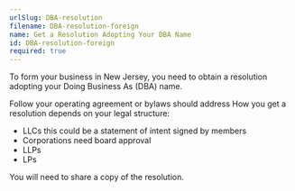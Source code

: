```yaml
---
urlSlug: DBA-resolution
filename: DBA-resolution-foreign
name: Get a Resolution Adopting Your DBA Name
id: DBA-resolution-foreign
required: true
---
```

To form your business in New Jersey, you need to obtain a resolution adopting your Doing Business As (DBA) name.

Follow your operating agreement or bylaws should address How you get a resolution depends on your legal structure: 

* LLCs this could be a statement of intent signed by members
* Corporations need board approval
* LLPs
* LPs

You will need to share a copy of the resolution.